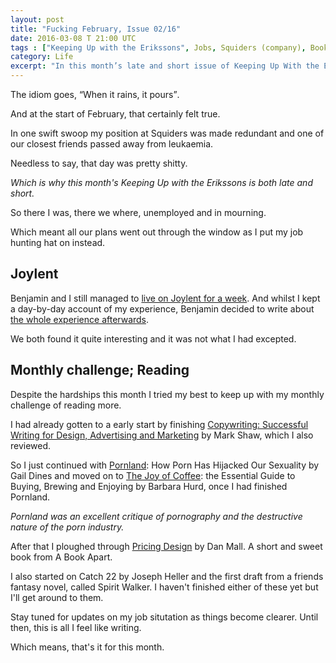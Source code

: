```yaml
---
layout: post
title: "Fucking February, Issue 02/16"
date: 2016-03-08 T 21:00 UTC
tags : ["Keeping Up with the Erikssons", Jobs, Squiders (company), Books, Joylent]
category: Life
excerpt: "In this month’s late and short issue of Keeping Up With the Erikssons: We have a really shitty month."
---
```

The idiom goes, <q>When it rains, it pours</q>.

And at the start of February, that certainly felt true.

In one swift swoop my position at Squiders was made redundant and one of our closest friends passed away from leukaemia.

Needless to say, that day was pretty shitty.

*Which is why this month's Keeping Up with the Erikssons is both late and short.*

So there I was, there we where, unemployed and in mourning.

Which meant all our plans went out through the window as I put my job hunting hat on instead.

## Joylent

Benjamin and I still managed to [live on Joylent for a week][joylent]. And whilst I kept a day-by-day account of my experience, Benjamin decided to write about [the whole experience afterwards][joylent2].

We both found it quite interesting and it was not what I had excepted.

## Monthly challenge; Reading

Despite the hardships this month I tried my best to keep up with my monthly challenge of reading more.

I had already gotten to a early start by finishing [Copywriting: Successful Writing for Design, Advertising and Marketing][copywriting] by Mark Shaw, which I also reviewed.

So I just continued with [Pornland][pornland]: How Porn Has Hijacked Our Sexuality by Gail Dines and moved on to [The Joy of Coffee][coffee]: the Essential Guide to Buying, Brewing and Enjoying by Barbara Hurd, once I had finished Pornland.

*Pornland was an excellent critique of pornography and the destructive nature of the porn industry.*

After that I ploughed through [Pricing Design][pricing] by Dan Mall. A short and sweet book from A Book Apart.

I also started on Catch 22 by Joseph Heller and the first draft from a friends fantasy novel, called Spirit Walker. I haven't finished either of these yet but I'll get around to them.

Stay tuned for updates on my job situtation as things become clearer. Until then, this is all I feel like writing.

Which means, that's it for this month.

[joylent]: /blog/the-joys-of-living-on-joylent
[joylent2]: https://benjaminhorn.io/post/joylent-all-nutrients-in-a-tasty-shake/
[copywriting]: /blog/copywriting-by-mark-shaw
[pornland]: http://www.amazon.co.uk/Pornland-How-Porn-Hijacked-Sexuality/dp/0807001546
[coffee]: http://www.amazon.co.uk/The-Joy-Coffee-Essential-Enjoying/dp/0618302409
[pricing]: https://abookapart.com/products/pricing-design